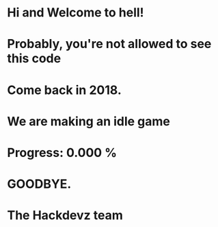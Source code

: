 # Hi and Welcome to hell!
# Probably, you're not allowed to see this code
# Come back in 2018.



#       We are making an idle game
#         Progress:   0.000 %

#               GOODBYE.
#                 The Hackdevz team



